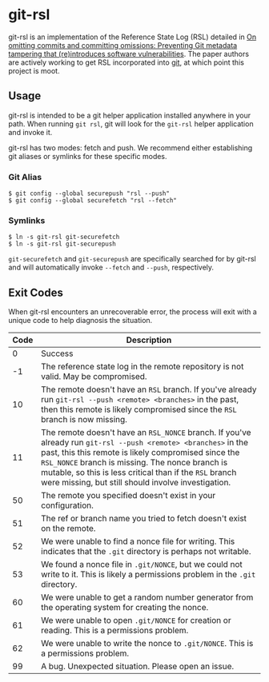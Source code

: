 # git-rsl

git-rsl is an implementation of the Reference State Log (RSL) detailed in [On omitting
commits and committing omissions: Preventing Git metadata tampering that
(re)introduces software
vulnerabilities](https://www.usenix.org/system/files/conference/usenixsecurity16/sec16_paper_torres-arias.pdf).
The paper authors are actively working to get RSL incorporated into
[git](https://github.com/git/git), at which point this project is moot.

## Usage

git-rsl is intended to be a git helper application installed anywhere in your
path. When running `git rsl`, git will look for the `git-rsl` helper application
and invoke it.

git-rsl has two modes: fetch and push. We recommend either establishing git
aliases or symlinks for these specific modes.

### Git Alias

```
$ git config --global securepush "rsl --push"
$ git config --global securefetch "rsl --fetch"
```

### Symlinks

```
$ ln -s git-rsl git-securefetch
$ ln -s git-rsl git-securepush
```

`git-securefetch` and `git-securepush` are specifically searched for by git-rsl
and will automatically invoke `--fetch` and `--push`, respectively.


## Exit Codes

When git-rsl encounters an unrecoverable error, the process will exit with a
unique code to help diagnosis the situation.

| Code | Description |
| ---- | ----------- |
| 0    | Success     |
| -1   | The reference state log in the remote repository is not valid. May be compromised. |
| 10   | The remote doesn't have an `RSL` branch. If you've already run `git-rsl --push <remote> <branches>` in the past, then this remote is likely compromised since the `RSL` branch is now missing. |
| 11   | The remote doesn't have an `RSL_NONCE` branch. If you've already run `git-rsl --push <remote> <branches>` in the past, this this remote is likely compromised since the `RSL_NONCE` branch is missing. The nonce branch is mutable, so this is less critical than if the `RSL` branch were missing, but still should involve investigation. |
| 50   | The remote you specified doesn't exist in your configuration. |
| 51   | The ref or branch name you tried to fetch doesn't exist on the remote. |
| 52   | We were unable to find a nonce file for writing. This indicates that the `.git` directory is perhaps not writable. |
| 53   | We found a nonce file in `.git/NONCE`, but we could not write to it.  This is likely a permissions problem in the `.git` directory. |
| 60   | We were unable to get a random number generator from the operating system for creating the nonce. |
| 61   | We were unable to open `.git/NONCE` for creation or reading. This is a permissions problem. |
| 62   | We were unable to write the nonce to `.git/NONCE`. This is a permissions problem. |
| 99   | A bug. Unexpected situation. Please open an issue. |
